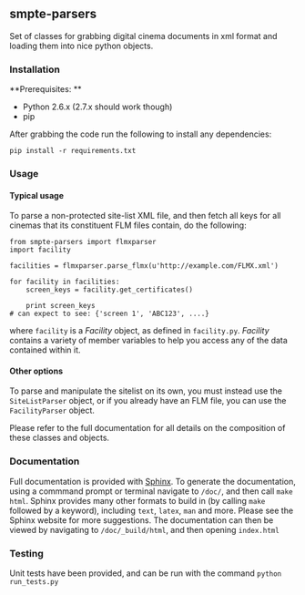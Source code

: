 ## smpte-parsers

Set of classes for grabbing digital cinema documents in xml format and loading them into nice python objects.

### Installation

**Prerequisites: **

* Python 2.6.x (2.7.x should work though)
* pip

After grabbing the code run the following to install any dependencies:

```
pip install -r requirements.txt
```

### Usage

#### Typical usage

To parse a non-protected site-list XML file, and then fetch all keys for all cinemas that its constituent FLM files contain, do the following:

    from smpte-parsers import flmxparser
    import facility
    
    facilities = flmxparser.parse_flmx(u'http://example.com/FLMX.xml')
    
    for facility in facilities:
        screen_keys = facility.get_certificates()
    
        print screen_keys
    # can expect to see: {'screen 1', 'ABC123', ....}

where `facility` is a *Facility* object, as defined in `facility.py`. *Facility* contains a variety of member variables to help you access any of the data contained within it.

#### Other options

To parse and manipulate the sitelist on its own, you must instead use the `SiteListParser` object, or if you already have an FLM file, you can use the `FacilityParser` object.

Please refer to the full documentation for all details on the composition of these classes and objects.



### Documentation

Full documentation is provided with [Sphinx](http://sphinx-doc.org/). To generate the documentation, using a commmand prompt or terminal navigate to `/doc/`, and then call `make html`. Sphinx provides many other formats to build in (by calling `make` followed by a keyword), including `text`, `latex`, `man` and more. Please see the Sphinx website for more suggestions. The documentation can then be viewed by navigating to `/doc/_build/html`, and then opening `index.html`


### Testing

Unit tests have been provided, and can be run with the command `python run_tests.py`